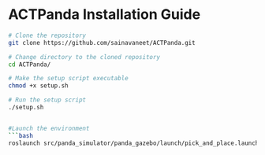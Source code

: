 # ACTPanda Installation Guide

```bash
# Clone the repository
git clone https://github.com/sainavaneet/ACTPanda.git

# Change directory to the cloned repository
cd ACTPanda/

# Make the setup script executable
chmod +x setup.sh

# Run the setup script
./setup.sh


#Launch the environment
```bash
roslaunch src/panda_simulator/panda_gazebo/launch/pick_and_place.launch

